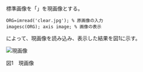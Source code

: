 標準画像を「」を現画像とする。

`ORG=imread('clear.jpg'); % 原画像の入力`  
`imagesc(ORG); axis image; % 画像の表示`

によって、現画像を読み込み、表示した結果を図1に示す。

![現画像](clear.jpg)

図1　現画像
